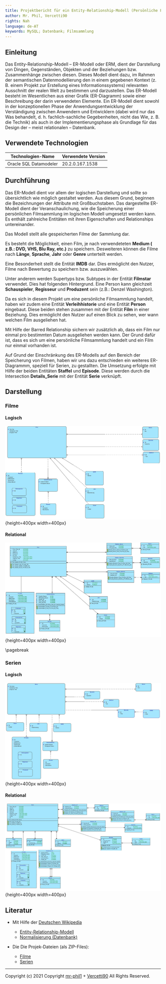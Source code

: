 ```yaml
---
title: Projektbericht für ein Entity-Relationship-Modell (Persönliche Filmsammlung)
author: Mr. Phil, Vercetti90
rights: Nah
language: de-AT
keywords: MySQL; Datenbank; Filmsammlung
---
```

## Einleitung
Das Entity-Relationship-Modell – ER-Modell oder ERM, dient der Darstellung von Dingen, Gegenständen, Objekten und der Beziehungen bzw. Zusammenhänge zwischen diesen. Dieses Modell dient dazu, im Rahmen der semantischen Datenmodellierung den in einem gegebenen Kontext (z. B. einem Projekt zur Erstellung eines Informationssystems) relevanten Ausschnitt der realen Welt zu bestimmen und darzustellen. Das ER-Modell besteht im Wesentlichen aus einer Grafik (ER-Diagramm) sowie einer Beschreibung der darin verwendeten Elemente. Ein ER-Modell dient sowohl in der konzeptionellen Phase der Anwendungsentwicklung der Verständigung zwischen Anwendern und Entwicklern (dabei wird nur das Was behandelt, d. h. fachlich-sachliche Gegebenheiten, nicht das Wie, z. B. die Technik) als auch in der Implementierungsphase als Grundlage für das Design der – meist relationalen – Datenbank.

## Verwendete Technologien
Technologien-Name | Verwendete Version
------------ | -------------
Oracle SQL Datamodeler  | 20.2.0.167.1538

## Durchführung
Das ER-Modell dient vor allem der logischen Darstellung und sollte so übersichtlich wie möglich gestaltet werden.
Aus diesem Grund, beginnen die Bezeichnungen der Attribute mit Großbuchstaben.
Das dargestellte ER-Modell dient der Veranschaulichung, wie die Speicherung einer persönlichen Filmsammlung im logischen Modell umgesetzt werden kann.
Es enthält zahlreiche Entitäten mit ihren Eigenschaften und Relationships untereinander.

Das Modell stellt alle gespeicherten Filme der Sammlung dar.  

Es besteht die Möglichkeit, einen Film, je nach verwendeteten **Medium ( z.B.: DVD, VHS, Blu Ray, etc.)** zu speichern.
Desweiteren können die Filme nach **Länge**, **Sprache**, **Jahr** oder **Genre** unterteilt werden.

Eine Besonderheit stellt die Entität **IMDB** dar. Dies ermöglicht den Nutzer, Filme nach Bewertung zu speichern bzw. auszuwählen.  

Unter anderem werden Supertyps bzw. Subtypes in der Entität **Filmstar** verwendet. Dies hat folgenden Hintergrund. Eine Person kann gleichzeit **Schauspieler**, **Regisseur** und **Produzent** sein (z.B.: Denzel Washington).

Da es sich in diesem Projekt um eine persönliche Filmsammlung handelt, haben wir zudem eine Entität **Verleihhistorie** und eine Entität **Person** eingebaut.
Diese beiden stehen zusammen mit der Entität **Film** in einer Beziehung. Dies ermöglicht den Nutzer auf einen Blick zu sehen, wer wann welchen Film ausgeliehen hat.  

Mit Hilfe der Barred Relationship sichern wir zusätzlich ab, dass ein Film nur einmal pro bestimmten Datum ausgeliehen werden kann. Der Grund dafür ist, dass es sich um eine persönliche Filmsammlung handelt und ein Film nur einmal vorhanden ist.  

Auf Grund der Einschränkung des ER-Modells auf den Bereich der Speicherung von Filmen, haben wir uns dazu entschieden ein weiteres ER-Diagrammm, speziell für Serien, zu gestallten. Die Umsetzung erfolgte mit Hilfe der beiden Entitäten **Staffel** und **Episode**. Diese werden durch die Intersection **Details_Serie** mit der Entität **Serie** verknüpft.


## Darstellung
### Filme
#### Logisch
![Logisches Design](https://raw.githubusercontent.com/Mr-Phil1/DBI-ProjektSem1/main/Bilder/Filme/Logisches-Modell.jpg){height=400px width=400px}

#### Relational
![Relationales Design](https://raw.githubusercontent.com/Mr-Phil1/DBI-ProjektSem1/main/Bilder/Filme/Relationales-Modell.jpg){height=400px width=400px}

\pagebreak
### Serien
#### Logisch
![Logisches Design](https://raw.githubusercontent.com/Mr-Phil1/DBI-ProjektSem1/main/Bilder/Serien/Logisches-Modell.jpg){height=400px width=400px}

#### Relational
![Relationales Design](https://raw.githubusercontent.com/Mr-Phil1/DBI-ProjektSem1/main/Bilder/Serien/Relationales-Modell.jpg){height=400px width=400px}

## Literatur
* Mit Hilfe der [Deutschen Wikipedia](https://de.wikipedia.org)
  * [Entity-Relationship-Modell](https://de.wikipedia.org/wiki/Entity-Relationship-Modell)
  * [Normalisierung (Datenbank)](https://de.wikipedia.org/wiki/Normalisierung_(Datenbank))

* Die Die Projek-Dateien (als ZIP-Files):
  * [Filme](https://github.com/Mr-Phil1/DBI-ProjektSem1/raw/main/zip/Filme.zip)
  * [Serien](https://github.com/Mr-Phil1/DBI-ProjektSem1/raw/main/zip/Serien.zip)

---
Copyright (c) 2021 Copyright [mr-phil1](https://github.com/Mr-Phil1) + [Vercetti90](https://gist.github.com/Vercetti90) All Rights Reserved.
